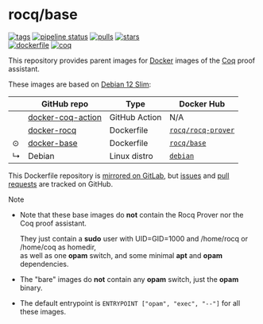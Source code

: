 # rocq/base

[![tags](https://img.shields.io/badge/tags%20on-docker%20hub-blue.svg)](https://hub.docker.com/r/rocq/base#supported-tags "Supported tags on Docker Hub")
[![pipeline status](https://gitlab.com/coq-community/docker-base/badges/master/pipeline.svg)](https://gitlab.com/coq-community/docker-base/-/pipelines)
[![pulls](https://img.shields.io/docker/pulls/rocq/base.svg)](https://hub.docker.com/r/rocq/base "Number of pulls from Docker Hub")
[![stars](https://img.shields.io/docker/stars/rocq/base.svg)](https://hub.docker.com/r/rocq/base "Star the image on Docker Hub")  
[![dockerfile](https://img.shields.io/badge/dockerfile%20on-github-blue.svg)](https://github.com/coq-community/docker-base "Dockerfile source repository")
[![coq](https://img.shields.io/badge/see%20also-rocq%2Frocq--prover-brightgreen.svg)](https://hub.docker.com/r/rocq/rocq-prover "Docker images of Rocq")

This repository provides parent images for [Docker](https://www.docker.com/) images of the [Coq](https://github.com/coq/coq) proof assistant.

These images are based on [Debian 12 Slim](https://hub.docker.com/_/debian/):

|   | GitHub repo                                                             | Type          | Docker Hub                                                       |
|---|-------------------------------------------------------------------------|---------------|------------------------------------------------------------------|
|   | [docker-coq-action](https://github.com/coq-community/docker-coq-action) | GitHub Action | N/A                                                              |
|   | [docker-rocq](https://github.com/coq-community/docker-rocq)             | Dockerfile    | [`rocq/rocq-prover`](https://hub.docker.com/r/rocq/rocq-prover/) |
| ⊙ | [docker-base](https://github.com/coq-community/docker-base)             | Dockerfile    | [`rocq/base`](https://hub.docker.com/r/rocq/base/)               |
| ↳ | Debian                                                                  | Linux distro  | [`debian`](https://hub.docker.com/_/debian/)                     |

This Dockerfile repository is [mirrored on GitLab](https://gitlab.com/coq-community/docker-base), but [issues](https://github.com/coq-community/docker-base/issues) and [pull requests](https://github.com/coq-community/docker-base/pulls) are tracked on GitHub.

> [!NOTE]
>
> * Note that these base images do **not** contain the Rocq Prover nor the Coq proof assistant.
>
>   They just contain a **sudo** user with UID=GID=1000 and /home/rocq or /home/coq as homedir,  
>   as well as one **opam** switch, and some minimal **apt** and **opam** dependencies.
>
> * The "bare" images do **not** contain any **opam** switch, just the **opam** binary.
>
> * The default entrypoint is `ENTRYPOINT ["opam", "exec", "--"]` for all these images.

<!-- tags -->
